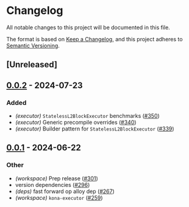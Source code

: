 # Changelog
All notable changes to this project will be documented in this file.

The format is based on [Keep a Changelog](https://keepachangelog.com/en/1.0.0/),
and this project adheres to [Semantic Versioning](https://semver.org/spec/v2.0.0.html).

## [Unreleased]

## [0.0.2](https://github.com/moongate-forks/kona/compare/kona-executor-v0.0.1...kona-executor-v0.0.2) - 2024-07-23

### Added
- *(executor)* `StatelessL2BlockExecutor` benchmarks ([#350](https://github.com/moongate-forks/kona/pull/350))
- *(executor)* Generic precompile overrides ([#340](https://github.com/moongate-forks/kona/pull/340))
- *(executor)* Builder pattern for `StatelessL2BlockExecutor` ([#339](https://github.com/moongate-forks/kona/pull/339))

## [0.0.1](https://github.com/ethereum-optimism/kona/releases/tag/kona-executor-v0.0.1) - 2024-06-22

### Other
- *(workspace)* Prep release ([#301](https://github.com/ethereum-optimism/kona/pull/301))
- version dependencies ([#296](https://github.com/ethereum-optimism/kona/pull/296))
- *(deps)* fast forward op alloy dep ([#267](https://github.com/ethereum-optimism/kona/pull/267))
- *(workspace)* `kona-executor` ([#259](https://github.com/ethereum-optimism/kona/pull/259))
